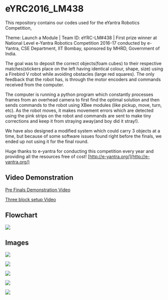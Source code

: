 # eYRC2016_LM438
This repository contains our codes used for the eYantra Robotics Competition, 

Theme: Launch a Module | Team ID: eYRC-LM#438 | First prize winner at National Level e-Yantra Robotics Competition 2016-17 conducted by e-Yantra, CSE Department, IIT Bombay, sponsored by MHRD, Government of India.

The goal was to deposit the correct objects(foam cubes) to their respective matches(stickers place on the left having identical colour, shape, size) using a Firebird V robot while avoiding obstacles (large red squares). The only feedback that the robot has, is through the motor encoders and commands received from the computer. 

The computer is running a python program which constantly processes frames from an overhead camera to first find the optimal solution and then sends commands to the robot using XBee modules (like pickup, move, turn, etc). As the robot moves, it makes movement errors which are detected using the pink strips on the robot and commands are sent to make tiny corrections and keep it from straying away(and boy did it stray!).

We have also designed a modified system which could carry 3 objects at a time, but because of some software issues found right before the finals, we ended up not using it for the final round. 

Huge thanks to e-yantra for conducting this competition every year and providing all the resources free of cost! [http://e-yantra.org/](http://e-yantra.org/)

## Video Demonstration
[Pre Finals Demonstration Video](https://www.youtube.com/watch?v=5FSh1IrSGKg)

[Three block setup Video](https://www.youtube.com/watch?v=Qtwek7J2ddI)

## Flowchart
![](https://s19.postimg.org/ld52b9nnn/flowchart.png)

## Images

![](https://s19.postimg.org/3odbj5br7/raw.png)

![](https://s19.postimg.org/o8i5hmc2r/final1.png)

![](https://s19.postimg.org/we07frslv/pos8.jpg)

![](https://s18.postimg.org/wcna80fg9/bonus_thumb.jpg)

![](https://s18.postimg.org/b2znx6u0p/final_thumb.jpg)
